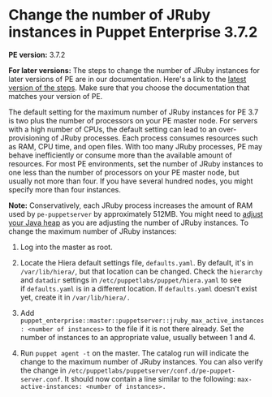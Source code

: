 # Change the number of JRuby instances in Puppet Enterprise 3.7.2
<p><strong>PE version:</strong> 3.7.2</p>
<p><strong>For later versions:</strong> The steps to change the number of JRuby instances for later versions of PE are in our documentation. Here's a link to the <a href="https://puppet.com/docs/pe/2021.2/config_puppetserver.html#pe_puppet_server_conf_settings">latest version of the steps</a>. Make sure that you choose the documentation that matches your version of PE.</p>
<p>The default setting for the maximum number of JRuby instances for PE 3.7 is two plus the number of processors on your PE master node. For servers with a high number of CPUs, the default setting can lead to an over-provisioning of JRuby processes. Each process consumes resources such as RAM, CPU time, and open files. With too many JRuby processes, PE may behave inefficiently or consume more than the available amount of resources. For most PE environments, set the number of JRuby instances to one less than the number of processors on your PE master node, but usually not more than four. If you have several hundred nodes, you might specify more than four instances.</p>
<p><strong>Note:</strong> Conservatively, each JRuby process increases the amount of RAM used by <code>pe-puppetserver</code> by approximately 512MB. You might need to <a href="https://support.puppet.com/hc/en-us/articles/208088917-Changing-the-Java-Heap-Size-for-PuppetDB">adjust your Java heap</a> as you are adjusting the number of JRuby instances. To change the maximum number of JRuby instances:</p>
<ol style="list-style-type: decimal;">
<li>
<p>Log into the master as root.</p>
</li>
<li>
<p>Locate the Hiera default settings file, <code>defaults.yaml</code>. By default, it's in <code>/var/lib/hiera/</code>, but that location can be changed. Check the <code>hierarchy</code> and <code>datadir</code> settings in <code>/etc/puppetlabs/puppet/hiera.yaml</code> to see if <code>defaults.yaml</code> is in a different location. If <code>defaults.yaml</code> doesn't exist yet, create it in <code>/var/lib/hiera/.</code></p>
</li>
<li>
<p>Add <code>puppet_enterprise::master::puppetserver::jruby_max_active_instances: &lt;number of instances&gt;</code> to the file if it is not there already. Set the number of instances to an appropriate value, usually between 1 and 4.</p>
</li>
<li>
<p>Run <code>puppet agent -t</code> on the master. The catalog run will indicate the change to the maximum number of JRuby instances. You can also verify the change in <code>/etc/puppetlabs/puppetserver/conf.d/pe-puppet-server.conf</code>. It should now contain a line similar to the following: <code>max-active-instances: &lt;number of instances&gt;.</code></p>
</li>
</ol>
